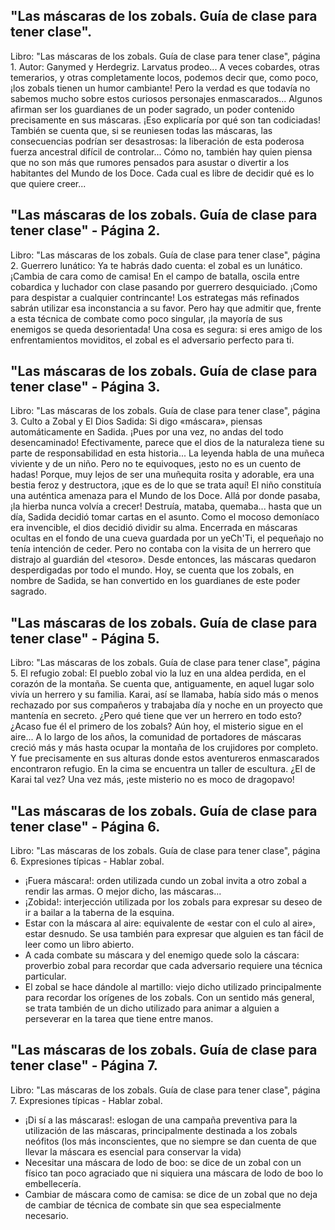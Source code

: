 ## "Las máscaras de los zobals. Guía de clase para tener clase".
Libro: "Las máscaras de los zobals. Guía de clase para tener clase", página 1.
Autor: Ganymed y Herdegriz.
Larvatus prodeo... A veces cobardes, otras temerarios, y otras completamente locos, podemos decir que, como poco, ¡los zobals tienen un humor cambiante! Pero la verdad es que todavía no sabemos mucho sobre estos curiosos personajes enmascarados... Algunos afirman ser los guardianes de un poder sagrado, un poder contenido precisamente en sus máscaras. ¡Eso explicaría por qué son tan codiciadas! También se cuenta que, si se reuniesen todas las máscaras, las consecuencias podrían ser desastrosas: la liberación de esta poderosa fuerza ancestral difícil de controlar...
Cómo no, también hay quien piensa que no son más que rumores pensados para asustar o divertir a los habitantes del Mundo de los Doce. Cada cual es libre de decidir qué es lo que quiere creer...

## "Las máscaras de los zobals. Guía de clase para tener clase" - Página 2.
Libro: "Las máscaras de los zobals. Guía de clase para tener clase", página 2.
Guerrero lunático: Ya te habrás dado cuenta: el zobal es un lunático. ¡Cambia de cara como de camisa! En el campo de batalla, oscila entre cobardica y luchador con clase pasando por guerrero desquiciado. ¡Como para despistar a cualquier contrincante! Los estrategas más refinados sabrán utilizar esa inconstancia a su favor. Pero hay que admitir que, frente a esta técnica de combate como poco singular, ¡la mayoría de sus enemigos se queda desorientada! Una cosa es segura: si eres amigo de los enfrentamientos moviditos, el zobal es el adversario perfecto para ti.

## "Las máscaras de los zobals. Guía de clase para tener clase" - Página 3.
Libro: "Las máscaras de los zobals. Guía de clase para tener clase", página 3.
Culto a Zobal y El Dios Sadida: Si digo «máscara», piensas automáticamente en Sadida. ¡Pues por una vez, no andas del todo desencaminado! Efectivamente, parece que el dios de la naturaleza tiene su parte de responsabilidad en esta historia...
La leyenda habla de una muñeca viviente y de un niño. Pero no te equivoques, ¡esto no es un cuento de hadas! Porque, muy lejos de ser una muñequita rosita y adorable, era una bestia feroz y destructora, ¡que es de lo que se trata aquí! El niño constituía una auténtica amenaza para el Mundo de los Doce. Allá por donde pasaba, ¡la hierba nunca volvía a crecer! Destruía, mataba, quemaba... hasta que un día, Sadida decidió tomar cartas en el asunto.
Como el mocoso demoníaco era invencible, el dios decidió dividir su alma. Encerrada en máscaras ocultas en el fondo de una cueva guardada por un yeCh'Ti, el pequeñajo no tenía intención de ceder. Pero no contaba con la visita de un herrero que distrajo al guardián del «tesoro». Desde entonces, las máscaras quedaron desperdigadas por todo el mundo.
Hoy, se cuenta que los zobals, en nombre de Sadida, se han convertido en los guardianes de este poder sagrado.

## "Las máscaras de los zobals. Guía de clase para tener clase" - Página 5.
Libro: "Las máscaras de los zobals. Guía de clase para tener clase", página 5.
El refugio zobal: El pueblo zobal vio la luz en una aldea perdida, en el corazón de la montaña. Se cuenta que, antiguamente, en aquel lugar solo vivía un herrero y su familia. Karai, así se llamaba, había sido más o menos rechazado por sus compañeros y trabajaba día y noche en un proyecto que mantenía en secreto. ¿Pero qué tiene que ver un herrero en todo esto? ¿Acaso fue él el primero de los zobals? Aún hoy, el misterio sigue en el aire...
A lo largo de los años, la comunidad de portadores de máscaras creció más y más hasta ocupar la montaña de los crujidores por completo. Y fue precisamente en sus alturas donde estos aventureros enmascarados encontraron refugio. En la cima se encuentra un taller de escultura. ¿El de Karai tal vez? Una vez más, ¡este misterio no es moco de dragopavo!

## "Las máscaras de los zobals. Guía de clase para tener clase" - Página 6.
Libro: "Las máscaras de los zobals. Guía de clase para tener clase", página 6.
Expresiones típicas - Hablar zobal.
- ¡Fuera máscara!: orden utilizada cundo un zobal invita a otro zobal a rendir las armas. O mejor dicho, las máscaras...
- ¡Zobida!: interjección utilizada por los zobals para expresar su deseo de ir a bailar a la taberna de la esquina.
- Estar con la máscara al aire: equivalente de «estar con el culo al aire», estar desnudo. Se usa también para expresar que alguien es tan fácil de leer como un libro abierto.
- A cada combate su máscara y del enemigo quede solo la cáscara: proverbio zobal para recordar que cada adversario requiere una técnica particular.
- El zobal se hace dándole al martillo: viejo dicho utilizado principalmente para recordar los orígenes de los zobals. Con un sentido más general, se trata también de un dicho utilizado para animar a alguien a perseverar en la tarea que tiene entre manos.

## "Las máscaras de los zobals. Guía de clase para tener clase" - Página 7.
Libro: "Las máscaras de los zobals. Guía de clase para tener clase", página 7.
Expresiones típicas - Hablar zobal.
- ¡Di sí a las máscaras!: eslogan de una campaña preventiva para la utilización de las máscaras, principalmente destinada a los zobals neófitos (los más inconscientes, que no siempre se dan cuenta de que llevar la máscara es esencial para conservar la vida)
- Necesitar una máscara de lodo de boo: se dice de un zobal con un físico tan poco agraciado que ni siquiera una máscara de lodo de boo lo embellecería.
- Cambiar de máscara como de camisa: se dice de un zobal que no deja de cambiar de técnica de combate sin que sea especialmente necesario.